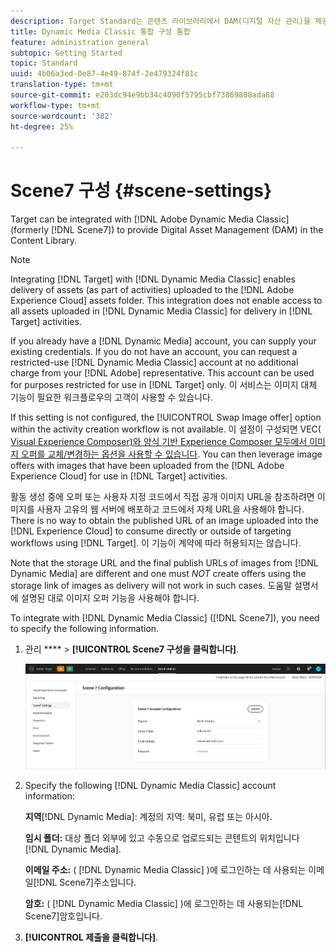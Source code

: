 ```yaml
---
description: Target Standard는 콘텐츠 라이브러리에서 DAM(디지털 자산 관리)을 제공하기 위해 Adobe Dynamic Media Classic(이전 Scene7)과 통합될 수 있습니다.
title: Dynamic Media Classic 통합 구성 통합
feature: administration general
subtopic: Getting Started
topic: Standard
uuid: 4b06a3ed-0e87-4e49-874f-2e479324f81c
translation-type: tm+mt
source-git-commit: e203dc94e9bb34c4090f5795cbf73869808ada88
workflow-type: tm+mt
source-wordcount: '382'
ht-degree: 25%

---
```



# Scene7 구성 {#scene-settings}

Target can be integrated with [!DNL Adobe Dynamic Media Classic] (formerly [!DNL Scene7]) to provide Digital Asset Management (DAM) in the Content Library.

>[!NOTE]
>
>Integrating [!DNL Target] with [!DNL Dynamic Media Classic] enables delivery of assets (as part of activities) uploaded to the [!DNL Adobe Experience Cloud] assets folder. This integration does not enable access to all assets uploaded in [!DNL Dynamic Media Classic] for delivery in [!DNL Target] activities.

If you already have a [!DNL Dynamic Media] account, you can supply your existing credentials. If you do not have an account, you can request a restricted-use [!DNL Dynamic Media Classic] account at no additional charge from your [!DNL Adobe] representative. This account can be used for purposes restricted for use in [!DNL Target] only. 이 서비스는 이미지 대체 기능이 필요한 워크플로우의 고객이 사용할 수 있습니다.

If this setting is not configured, the [!UICONTROL Swap Image offer] option within the activity creation workflow is not available. 이 설정이 구성되면 VEC( [Visual Experience Composer)와 양식 기반 Experience Composer 모두에서 이미지 오퍼를 교체/변경하는 옵션을 사용할 수 있습니다](../c-experiences/experiences.md#concept_A2E10F6AFB3D4AEAB6951EE14688848D). You can then leverage image offers with images that have been uploaded from the [!DNL Adobe Experience Cloud] for use in [!DNL Target] activities.

활동 생성 중에 오퍼 또는 사용자 지정 코드에서 직접 공개 이미지 URL을 참조하려면 이미지를 사용자 고유의 웹 서버에 배포하고 코드에서 자체 URL을 사용해야 합니다. There is no way to obtain the published URL of an image uploaded into the [!DNL Experience Cloud] to consume directly or outside of targeting workflows using [!DNL Target]. 이 기능이 계약에 따라 허용되지는 않습니다.

Note that the storage URL and the final publish URLs of images from [!DNL Dynamic Media] are different and one must *NOT* create offers using the storage link of images as delivery will not work in such cases. 도움말 설명서에 설명된 대로 이미지 오퍼 기능을 사용해야 합니다.

To integrate with [!DNL Dynamic Media Classic] ([!DNL Scene7]), you need to specify the following information.

1. 관리 **** > **[!UICONTROL Scene7 구성을 클릭합니다]**.

   ![Scene7 페이지](/help/administrating-target/assets/scene7.png)

1. Specify the following [!DNL Dynamic Media Classic] account information:

   **지역**[!DNL Dynamic Media]:  계정의 지역: 북미, 유럽 또는 아시아.

   **임시 폴더:** 대상 폴더 외부에 있고 수동으로 업로드되는 콘텐트의 위치입니다 [!DNL Dynamic Media].

   **이메일 주소:** ( [!DNL Dynamic Media Classic] )에 로그인하는 데 사용되는 이메일[!DNL Scene7]주소입니다.

   **암호:** ( [!DNL Dynamic Media Classic] )에 로그인하는 데 사용되는[!DNL Scene7]암호입니다.

1. **[!UICONTROL 제출을 클릭합니다]**.
